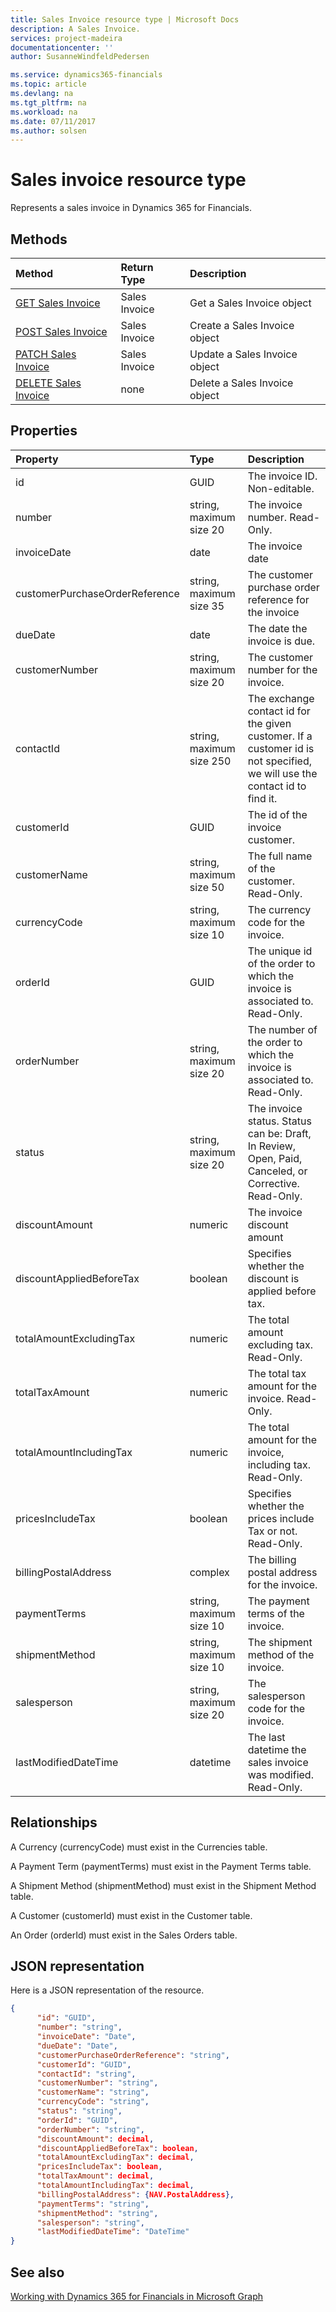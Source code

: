 ```yaml
---
title: Sales Invoice resource type | Microsoft Docs
description: A Sales Invoice.
services: project-madeira
documentationcenter: ''
author: SusanneWindfeldPedersen

ms.service: dynamics365-financials
ms.topic: article
ms.devlang: na
ms.tgt_pltfrm: na
ms.workload: na
ms.date: 07/11/2017
ms.author: solsen
---
```


# Sales invoice resource type
Represents a sales invoice in Dynamics 365 for Financials. 

## Methods

| Method       | Return Type  |Description|
|:---------------|:--------|:----------|
|[GET Sales Invoice](../api/dynamics_get_salesinvoice.md)|Sales Invoice|Get a Sales Invoice object|
|[POST Sales Invoice](../api/dynamics_create_salesinvoice.md)|Sales Invoice|Create a Sales Invoice object|
|[PATCH Sales Invoice](../api/dynamics_update_salesinvoice.md)|Sales Invoice|Update a Sales Invoice object|
|[DELETE Sales Invoice](../api/dynamics_delete_salesinvoice.md)|none|Delete a Sales Invoice object|

## Properties
| Property	   | Type	|Description|
|:---------------|:--------|:----------|
|id|GUID|The invoice ID. Non-editable.|
|number|string, maximum size 20|The invoice number. Read-Only.|
|invoiceDate|date|The invoice date|
|customerPurchaseOrderReference|string, maximum size 35|The customer purchase order reference for the invoice|
|dueDate|date|The date the invoice is due.|
|customerNumber|string, maximum size 20|The customer number for the invoice.|
|contactId|string, maximum size 250|The exchange contact id for the given customer. If a customer id is not specified, we will use the contact id to find it.|
|customerId|GUID|The id of the invoice customer.|
|customerName|string, maximum size 50|The full name of the customer. Read-Only.|
|currencyCode|string, maximum size 10|The currency code for the invoice.|
|orderId|GUID|The unique id of the order to which the invoice is associated to. Read-Only.|
|orderNumber|string, maximum size 20|The number of the order to which the invoice is associated to. Read-Only.|
|status|string, maximum size 20|The invoice status. Status can be: Draft, In Review, Open, Paid, Canceled, or Corrective. Read-Only.|
|discountAmount|numeric|The invoice discount amount|
|discountAppliedBeforeTax|boolean|Specifies whether the discount is applied before tax.|
|totalAmountExcludingTax|numeric|The total amount excluding tax. Read-Only.|
|totalTaxAmount|numeric|The total tax amount for the invoice. Read-Only.|
|totalAmountIncludingTax|numeric|The total amount for the invoice, including tax. Read-Only.|
|pricesIncludeTax|boolean|Specifies whether the prices include Tax or not. Read-Only.|
|billingPostalAddress|complex|The billing postal address for the invoice.|  
|paymentTerms|string, maximum size 10|The payment terms of the invoice.|
|shipmentMethod|string, maximum size 10|The shipment method of the invoice.|
|salesperson|string, maximum size 20|The salesperson code for the invoice.|
|lastModifiedDateTime|datetime|The last datetime the sales invoice was modified. Read-Only.|


## Relationships
A Currency (currencyCode) must exist in the Currencies table.

A Payment Term (paymentTerms) must exist in the Payment Terms table.

A Shipment Method (shipmentMethod) must exist in the Shipment Method table.

A Customer (customerId) must exist in the Customer table.

An Order (orderId) must exist in the Sales Orders table.

## JSON representation

Here is a JSON representation of the resource.


```json
{
      "id": "GUID",
      "number": "string",
      "invoiceDate": "Date",
      "dueDate": "Date",
      "customerPurchaseOrderReference": "string",
      "customerId": "GUID",
      "contactId": "string",
      "customerNumber": "string",
      "customerName": "string",
      "currencyCode": "string",
      "status": "string",
      "orderId": "GUID",
      "orderNumber": "string",
      "discountAmount": decimal,
      "discountAppliedBeforeTax": boolean,
      "totalAmountExcludingTax": decimal,
      "pricesIncludeTax": boolean,
      "totalTaxAmount": decimal,
      "totalAmountIncludingTax": decimal,
      "billingPostalAddress": {NAV.PostalAddress},
      "paymentTerms": "string",
      "shipmentMethod": "string",
      "salesperson": "string",
      "lastModifiedDateTime": "DateTime"
}

```
## See also
[Working with Dynamics 365 for Financials in Microsoft Graph](../resources/dynamics_overview.md) 
